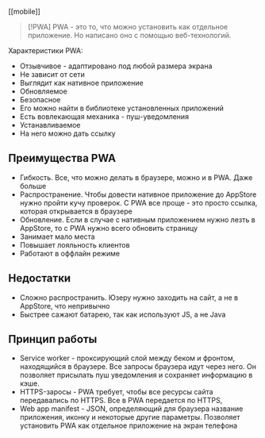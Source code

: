 [[mobile]]

> [!PWA]
> PWA - это то, что можно установить как отдельное приложение. Но написано оно с помощью веб-технологий.

Характеристики PWA:
- Отзывчивое - адаптировано под любой размера экрана
- Не зависит от сети
- Выглядит как нативное приложение
- Обновляемое
- Безопасное
- Его можно найти в библиотеке установленных приложений
- Есть вовлекающая механика - пуш-уведомления
- Устанавливаемое
- На него можно дать ссылку
## Преимущества PWA
- Гибкость. Все, что можно делать в браузере, можно и в PWA. Даже больше
- Распространение. Чтобы довести нативное приложение до AppStore нужно пройти кучу проверок. С PWA все проще - это просто ссылка, которая открывается в браузере
- Обновление. Если в случае с нативным приложением нужно лезть в AppStore, то с PWA нужно всего обновить страницу
- Занимает мало места
- Повышает лояльность клиентов
- Работают в оффлайн режиме
## Недостатки
- Сложно распространить. Юзеру нужно заходить на сайт, а не в AppStore, что непривычно
- Быстрее сажают батарею, так как используют JS, а не Java
## Принцип работы
- Service worker - проксирующий слой между беком и фронтом, находящийся в браузере. Все запросы браузера идут через него. Он позволяет присылать пуш уведомления и сохраняет информацию в кэше. 
- HTTPS-заросы - PWA требует, чтобы все ресурсы сайта передавались по HTTPS. Все в PWA передается по HTTPS, 
- Web app manifest - JSON, определяющий для браузера название приложения, иконку и некоторые другие параметры. Позволяет установить PWA как отдельное приложение на экран телефона